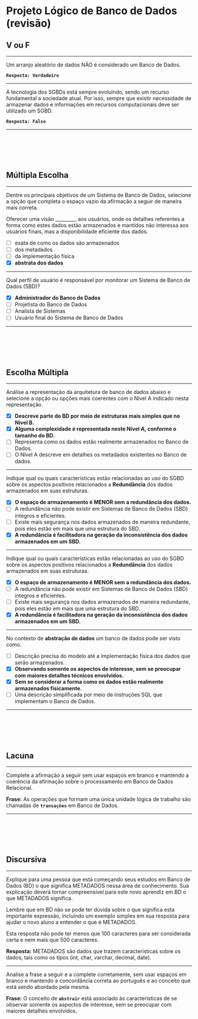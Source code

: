 # Projeto Lógico de Banco de Dados (revisão)

## V ou F
---
Um arranjo aleatório de dados NÃO é considerado um Banco de Dados.

**```Resposta: Verdadeiro```**

---

A tecnologia dos SGBDs está sempre evoluindo, sendo um recurso fundamental a sociedade atual.
Por isso, sempre que existir necessidade de armazenar dados e informações em recursos computacionais deve ser utilizado um SGBD.

**```Resposta: Falso```**

---

<br/>
<br/>
<br/>
<br/>







## Múltipla Escolha
---
Dentre os principais objetivos de um Sistema de Banco de Dados, selecione a opção que completa o espaço vazio da afirmação a seguir de maneira mais correta.

Oferecer uma visão _________ aos usuários, onde os detalhes referentes a forma como estes dados estão armazenados e mantidos não interessa aos usuários finais, mas a disponibilidade eficiente dos dados.

- [ ] exata de como os dados são armazenados
- [ ] dos metadados
- [ ] da implementação física 
- [x] **abstrata dos dados**

---

Qual perfil de usuário é responsável por monitorar um Sistema de Banco de Dados (SBD)?
 
- [x] **Administrador do Banco de Dados**     
- [ ] Projetista do Banco de Dados     
- [ ] Analista de Sistemas     
- [ ] Usuário final do Sistema de Banco de Dados 

---

<br/>
<br/>
<br/>
<br/>







## Escolha Múltipla

---
Análise a representação da arquitetura de banco de dados abaixo e selecione a opção ou opções mais coerentes com o Nível A indicado nesta representação.  
 
- [x] **Descreve parte do BD por meio de estruturas mais simples que no Nível B.**
- [x] **Alguma complexidade é representada neste Nível A, conforme o tamanho do BD.**
- [ ] Representa como os dados estão realmente armazenados no Banco de Dados.
- [ ] O Nível A descreve em detalhes os metadados existentes no Banco de dados.

---

Indique qual ou quais características estão relacionadas ao uso do SGBD sobre os aspectos positivos relacionados a **Redundância** dos dados armazenados em suas estruturas.
 
- [x] **O espaço de armazenamento é MENOR sem a redundância dos dados.**    
- [ ] A redundância não pode existir em Sistemas de Banco de Dados (SBD) integros e eficientes.     
- [ ] Existe mais segurança nos dados armazenados de maneira redundante, pois eles estão em mais que uma estrutura do SBD.     
- [x] **A redundância é facilitadora na geração da inconsistência dos dados armazenados em um SBD.** 

---

Indique qual ou quais características estão relacionadas ao uso do SGBD sobre os aspectos positivos relacionados a **Redundância** dos dados armazenados em suas estruturas.
 
- [x] **O espaço de armazenamento é MENOR sem a redundância dos dados.**    
- [ ] A redundância não pode existir em Sistemas de Banco de Dados (SBD) integros e eficientes.     
- [ ] Existe mais segurança nos dados armazenados de maneira redundante, pois eles estão em mais que uma estrutura do SBD.     
- [x] **A redundância é facilitadora na geração da inconsistência dos dados armazenados em um SBD.** 

---

 No contexto de **abstração de dados** um banco de dados pode ser visto como.
 
- [ ] Descrição precisa do modelo até a implementação física dos dados que serão armazenados. 
- [x] **Observando somente os aspectos de interesse, sem se preocupar com maiores detalhes técnicos envolvidos.**     
- [x] **Sem se considerar a forma como os dados estão realmente armazenados fisicamente.**     
- [ ] Uma descrição simplificada por meio de instruções SQL que implementam o Banco de Dados.    

---


<br/>
<br/>
<br/>
<br/>




## Lacuna
---
Complete a afirmação a seguir sem usar espaços em branco e mantendo a coerência da afirmação sobre o processamento em Banco de Dados Relacional. 
 
**Frase:** 	As operações que formam uma única unidade lógica de trabalho são chamadas de **```transações```** em Banco de Dados.

---

<br/>
<br/>
<br/>
<br/>

## Discursiva

---

Explique para uma pessoa que está começando seus estudos em Banco de Dados  (BD) o que significa METADADOS nessa área de conhecimento. Sua explicação deverá tornar compreensível para este novo aprendiz em BD o que METADADOS significa.
 
Lembre que em BD não se pode ter dúvida sobre o que significa esta importante expressão, incluindo um exemplo simples em sua resposta para ajudar o novo aluno a entender o que é METADADOS.
 
Esta resposta não pode ter menos que 100 caracteres para ser considerada certa e nem mais que 500 caracteres.

**Resposta:** METADADOS são dados que trazem caracteristicas sobre os dados, tais como os tipos (int, char, varchar, decimal, date).

---
Analise a frase a seguir e a complete corretamente, sem usar espaços em branco e mantendo a concordância correta ao português e ao conceito que está sendo abordado pela mesma.
 
**Frase:** 	O conceito de **```abstrair```** está associado às características de se observar somente os aspectos de interesse, sem se preocupar com maiores detalhes envolvidos. 
